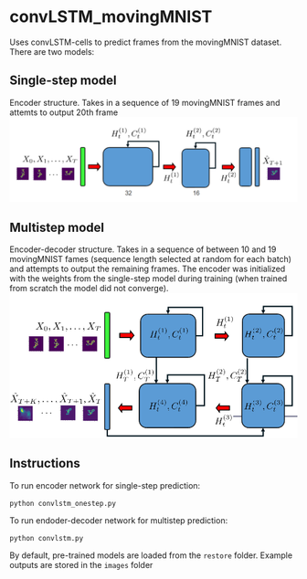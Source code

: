 # convLSTM_movingMNIST
Uses convLSTM-cells to predict frames from the movingMNIST dataset. There are two models:

## Single-step model 
Encoder structure. Takes in a sequence of 19 movingMNIST frames and attemts to output 20th frame
![encoder](images/encoder.png) 

## Multistep model
Encoder-decoder structure. Takes in a sequence of between 10 and 19 movingMNIST fames (sequence length selected at random for each batch) and attempts to output the remaining frames. The encoder was initialized with the weights from the single-step model during training (when trained from scratch the model did not converge).    
![encoder](images/encoderDecoder.png) 


## Instructions


To run encoder network for single-step prediction:
```
python convlstm_onestep.py
```

To run endoder-decoder network for multistep prediction:
```
python convlstm.py
```

By default, pre-trained models are loaded from the `restore` folder. Example outputs are stored in the `images` folder
